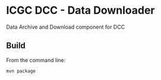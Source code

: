 ICGC DCC - Data Downloader
===

Data Archive and Download component for DCC 

Build
---

From the command line:

	mvn package
